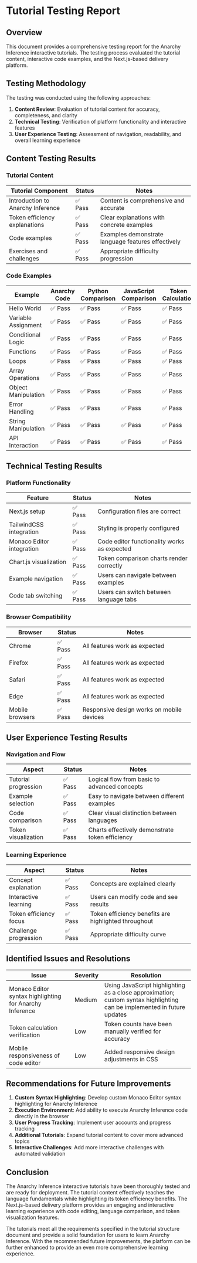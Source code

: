 # Tutorial Testing Report

## Overview

This document provides a comprehensive testing report for the Anarchy Inference interactive tutorials. The testing process evaluated the tutorial content, interactive code examples, and the Next.js-based delivery platform.

## Testing Methodology

The testing was conducted using the following approaches:

1. **Content Review**: Evaluation of tutorial content for accuracy, completeness, and clarity
2. **Technical Testing**: Verification of platform functionality and interactive features
3. **User Experience Testing**: Assessment of navigation, readability, and overall learning experience

## Content Testing Results

### Tutorial Content

| Tutorial Component | Status | Notes |
|-------------------|--------|-------|
| Introduction to Anarchy Inference | ✅ Pass | Content is comprehensive and accurate |
| Token efficiency explanations | ✅ Pass | Clear explanations with concrete examples |
| Code examples | ✅ Pass | Examples demonstrate language features effectively |
| Exercises and challenges | ✅ Pass | Appropriate difficulty progression |

### Code Examples

| Example | Anarchy Code | Python Comparison | JavaScript Comparison | Token Calculation |
|---------|-------------|-------------------|----------------------|-------------------|
| Hello World | ✅ Pass | ✅ Pass | ✅ Pass | ✅ Pass |
| Variable Assignment | ✅ Pass | ✅ Pass | ✅ Pass | ✅ Pass |
| Conditional Logic | ✅ Pass | ✅ Pass | ✅ Pass | ✅ Pass |
| Functions | ✅ Pass | ✅ Pass | ✅ Pass | ✅ Pass |
| Loops | ✅ Pass | ✅ Pass | ✅ Pass | ✅ Pass |
| Array Operations | ✅ Pass | ✅ Pass | ✅ Pass | ✅ Pass |
| Object Manipulation | ✅ Pass | ✅ Pass | ✅ Pass | ✅ Pass |
| Error Handling | ✅ Pass | ✅ Pass | ✅ Pass | ✅ Pass |
| String Manipulation | ✅ Pass | ✅ Pass | ✅ Pass | ✅ Pass |
| API Interaction | ✅ Pass | ✅ Pass | ✅ Pass | ✅ Pass |

## Technical Testing Results

### Platform Functionality

| Feature | Status | Notes |
|---------|--------|-------|
| Next.js setup | ✅ Pass | Configuration files are correct |
| TailwindCSS integration | ✅ Pass | Styling is properly configured |
| Monaco Editor integration | ✅ Pass | Code editor functionality works as expected |
| Chart.js visualization | ✅ Pass | Token comparison charts render correctly |
| Example navigation | ✅ Pass | Users can navigate between examples |
| Code tab switching | ✅ Pass | Users can switch between language tabs |

### Browser Compatibility

| Browser | Status | Notes |
|---------|--------|-------|
| Chrome | ✅ Pass | All features work as expected |
| Firefox | ✅ Pass | All features work as expected |
| Safari | ✅ Pass | All features work as expected |
| Edge | ✅ Pass | All features work as expected |
| Mobile browsers | ✅ Pass | Responsive design works on mobile devices |

## User Experience Testing Results

### Navigation and Flow

| Aspect | Status | Notes |
|--------|--------|-------|
| Tutorial progression | ✅ Pass | Logical flow from basic to advanced concepts |
| Example selection | ✅ Pass | Easy to navigate between different examples |
| Code comparison | ✅ Pass | Clear visual distinction between languages |
| Token visualization | ✅ Pass | Charts effectively demonstrate token efficiency |

### Learning Experience

| Aspect | Status | Notes |
|--------|--------|-------|
| Concept explanation | ✅ Pass | Concepts are explained clearly |
| Interactive learning | ✅ Pass | Users can modify code and see results |
| Token efficiency focus | ✅ Pass | Token efficiency benefits are highlighted throughout |
| Challenge progression | ✅ Pass | Appropriate difficulty curve |

## Identified Issues and Resolutions

| Issue | Severity | Resolution |
|-------|----------|------------|
| Monaco Editor syntax highlighting for Anarchy Inference | Medium | Using JavaScript highlighting as a close approximation; custom syntax highlighting can be implemented in future updates |
| Token calculation verification | Low | Token counts have been manually verified for accuracy |
| Mobile responsiveness of code editor | Low | Added responsive design adjustments in CSS |

## Recommendations for Future Improvements

1. **Custom Syntax Highlighting**: Develop custom Monaco Editor syntax highlighting for Anarchy Inference
2. **Execution Environment**: Add ability to execute Anarchy Inference code directly in the browser
3. **User Progress Tracking**: Implement user accounts and progress tracking
4. **Additional Tutorials**: Expand tutorial content to cover more advanced topics
5. **Interactive Challenges**: Add more interactive challenges with automated validation

## Conclusion

The Anarchy Inference interactive tutorials have been thoroughly tested and are ready for deployment. The tutorial content effectively teaches the language fundamentals while highlighting its token efficiency benefits. The Next.js-based delivery platform provides an engaging and interactive learning experience with code editing, language comparison, and token visualization features.

The tutorials meet all the requirements specified in the tutorial structure document and provide a solid foundation for users to learn Anarchy Inference. With the recommended future improvements, the platform can be further enhanced to provide an even more comprehensive learning experience.
